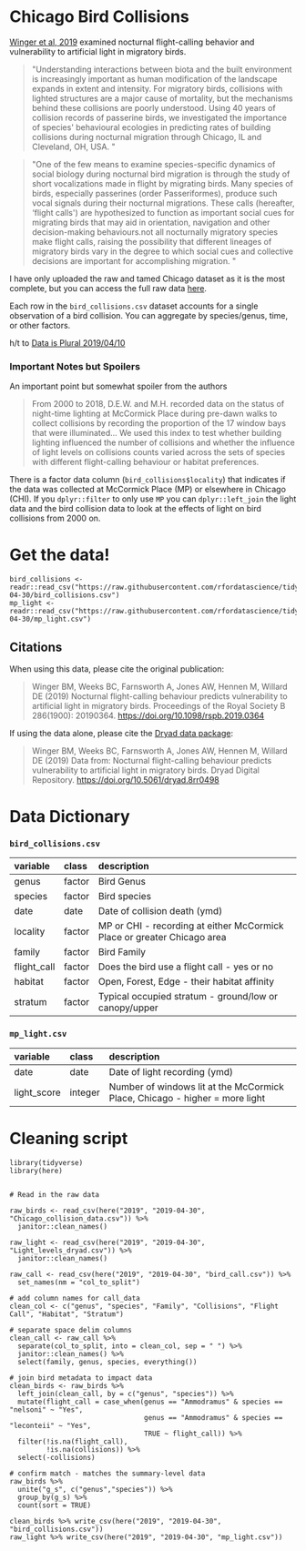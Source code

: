 # Chicago Bird Collisions

[Winger et al, 2019](https://royalsocietypublishing.org/doi/10.1098/rspb.2019.0364#d3e550) examined nocturnal flight-calling behavior and vulnerability to artificial light in migratory birds. 

> "Understanding interactions between biota and the built environment is increasingly important as human modification of the landscape expands in extent and intensity. For migratory birds, collisions with lighted structures are a major cause of mortality, but the mechanisms behind these collisions are poorly understood. Using 40 years of collision records of passerine birds, we investigated the importance of species' behavioural ecologies in predicting rates of building collisions during nocturnal migration through Chicago, IL and Cleveland, OH, USA. "

> "One of the few means to examine species-specific dynamics of social biology during nocturnal bird migration is through the study of short vocalizations made in flight by migrating birds. Many species of birds, especially passerines (order Passeriformes), produce such vocal signals during their nocturnal migrations. These calls (hereafter, ‘flight calls') are hypothesized to function as important social cues for migrating birds that may aid in orientation, navigation and other decision-making behaviours.not all nocturnally migratory species make flight calls, raising the possibility that different lineages of migratory birds vary in the degree to which social cues and collective decisions are important for accomplishing migration. "

I have only uploaded the raw and tamed Chicago dataset as it is the most complete, but you can access the full raw data [here](https://datadryad.org/resource/doi:10.5061/dryad.8rr0498). 

Each row in the `bird_collisions.csv` dataset accounts for a single observation of a bird collision. You can aggregate by species/genus, time, or other factors.

h/t to [Data is Plural 2019/04/10](https://docs.google.com/spreadsheets/d/1wZhPLMCHKJvwOkP4juclhjFgqIY8fQFMemwKL2c64vk/edit#gid=0)

### Important Notes but Spoilers

An important point but somewhat spoiler from the authors
> From 2000 to 2018, D.E.W. and M.H. recorded data on the status of night-time lighting at McCormick Place during pre-dawn walks to collect collisions by recording the proportion of the 17 window bays that were illuminated... We used this index to test whether building lighting influenced the number of collisions and whether the influence of light levels on collisions counts varied across the sets of species with different flight-calling behaviour or habitat preferences.

There is a factor data column (`bird_collisions$locality`) that indicates if the data was collected at McCormick Place (MP) or elsewhere in Chicago (CHI). If you `dplyr::filter` to only use `MP` you can `dplyr::left_join` the light data and the bird collision data to look at the effects of light on bird collisions from 2000 on.

# Get the data!

```
bird_collisions <- readr::read_csv("https://raw.githubusercontent.com/rfordatascience/tidytuesday/master/data/2019/2019-04-30/bird_collisions.csv")
mp_light <- readr::read_csv("https://raw.githubusercontent.com/rfordatascience/tidytuesday/master/data/2019/2019-04-30/mp_light.csv")
```

## Citations

When using this data, please cite the original publication:

> Winger BM, Weeks BC, Farnsworth A, Jones AW, Hennen M, Willard DE (2019) Nocturnal flight-calling behaviour predicts vulnerability to artificial light in migratory birds. Proceedings of the Royal Society B 286(1900): 20190364. https://doi.org/10.1098/rspb.2019.0364

If using the data alone, please cite the [Dryad data package](https://cran.r-project.org/web/packages/rdryad/rdryad.pdf):

> Winger BM, Weeks BC, Farnsworth A, Jones AW, Hennen M, Willard DE (2019) Data from: Nocturnal flight-calling behaviour predicts vulnerability to artificial light in migratory birds. Dryad Digital Repository. https://doi.org/10.5061/dryad.8rr0498



# Data Dictionary

### `bird_collisions.csv`
|variable    |class     |description |
|:-----------|:---------|:-----------|
|genus       | factor | Bird Genus          |
|species     | factor | Bird species           |
|date        | date    | Date of collision death (ymd)           |
|locality    | factor | MP or CHI - recording at either McCormick Place or greater Chicago area           |
|family      | factor | Bird Family          |
|flight_call | factor | Does the bird use a flight call - yes or no           |
|habitat     | factor | Open, Forest, Edge - their habitat affinity          |
|stratum     | factor  | Typical occupied stratum - ground/low or canopy/upper           |

### `mp_light.csv`
|variable    |class  |description |
|:-----------|:------|:-----------|
|date        | date | Date of light recording  (ymd)        |
|light_score | integer | Number of windows lit at the McCormick Place, Chicago - higher = more light          |

# Cleaning script

```
library(tidyverse)
library(here)


# Read in the raw data

raw_birds <- read_csv(here("2019", "2019-04-30", "Chicago_collision_data.csv")) %>% 
  janitor::clean_names()

raw_light <- read_csv(here("2019", "2019-04-30", "Light_levels_dryad.csv")) %>% 
  janitor::clean_names()

raw_call <- read_csv(here("2019", "2019-04-30", "bird_call.csv")) %>% 
  set_names(nm = "col_to_split")

# add column names for call_data
clean_col <- c("genus", "species", "Family", "Collisions", "Flight Call", "Habitat", "Stratum")

# separate space delim columns
clean_call <- raw_call %>% 
  separate(col_to_split, into = clean_col, sep = " ") %>% 
  janitor::clean_names() %>% 
  select(family, genus, species, everything())

# join bird metadata to impact data
clean_birds <- raw_birds %>% 
  left_join(clean_call, by = c("genus", "species")) %>% 
  mutate(flight_call = case_when(genus == "Ammodramus" & species == "nelsoni" ~ "Yes",
                                 genus == "Ammodramus" & species == "leconteii" ~ "Yes",
                                 TRUE ~ flight_call)) %>% 
  filter(!is.na(flight_call),
         !is.na(collisions)) %>% 
  select(-collisions)

# confirm match - matches the summary-level data
raw_birds %>% 
  unite("g_s", c("genus","species")) %>% 
  group_by(g_s) %>% 
  count(sort = TRUE)

clean_birds %>% write_csv(here("2019", "2019-04-30", "bird_collisions.csv"))
raw_light %>% write_csv(here("2019", "2019-04-30", "mp_light.csv"))

```
